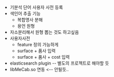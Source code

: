 * 기분석 단어 사용자 사전 등록
* 색인어 추출 기능
  * 복합명사 분해
  * 용언 원형
* 자소분리해서 원형 뽑는 것도 하고싶음
* 사용자사전
  * feature 정의 가능하게
  * surface + 품사 입력
  * surface + 품사 + cost 입력
* elasticsearch plugin -- 별도의 프로젝트로 해야할 듯
* libMeCab.so 연동 <-- 안될듯..
